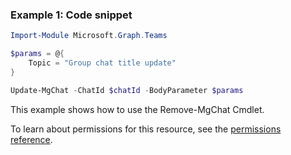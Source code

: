 ### Example 1: Code snippet

```powershellImport-Module Microsoft.Graph.Teams

$params = @{
	Topic = "Group chat title update"
}

Update-MgChat -ChatId $chatId -BodyParameter $params
```
This example shows how to use the Remove-MgChat Cmdlet.
To learn about permissions for this resource, see the [permissions reference](/graph/permissions-reference).


